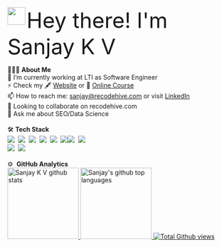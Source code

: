  <img src ="https://raw.githubusercontent.com/Sanjayviswa/Sanjayviswa/main/Hand%20Wave.gif" width="40" height="40" align="left"><font size="23"> Hey there! I'm Sanjay K V</font><br>
 
👨🏻‍💻 **About Me**<br>
🔭 I’m currently working at LTI as Software Engineer<br>
⚡ Check my 🖋 [Website](https://recodehive.com/) or 🌱 [Online Course](https://recodehive.com/linkedin-bootcamp/)<br>
📫 How to reach me: sanjay@recodehive.com or visit [LinkedIn](https://www.linkedin.com/in/sanjay-k-v/)<br>
👯 Looking to collaborate on recodehive.com<br>
💬 Ask me about SEO/Data Science<br><br>
<g-emoji class="g-emoji" alias="hammer_and_wrench" fallback-src="https://github.githubassets.com/images/icons/emoji/unicode/1f6e0.png">🛠</g-emoji> **Tech Stack**<br>
<img src="https://camo.githubusercontent.com/1d60a65352c961dc0bc3bfcddb926a34787b47ffced9bcadeaea32962297ef5a/68747470733a2f2f696d672e736869656c64732e696f2f62616467652f2d507974686f6e2d3035313232413f7374796c653d666c6174266c6f676f3d707974686f6e">&nbsp;&nbsp;<img src="https://camo.githubusercontent.com/923eea6a54760c8adc876b3afab4fec69342f619a1428b14d8ae211d2f7801cf/68747470733a2f2f696d672e736869656c64732e696f2f62616467652f2d4a6176612d3035313232413f7374796c653d666c6174266c6f676f3d4a617661266c6f676f436f6c6f723d464641353138">&nbsp;&nbsp;<img src="https://camo.githubusercontent.com/c8d13e1c596a6726b1da8475a9299fac133f95ef009083b48be01f975a44987e/68747470733a2f2f696d672e736869656c64732e696f2f62616467652f2d48544d4c2d3035313232413f7374796c653d666c6174266c6f676f3d48544d4c35">&nbsp;&nbsp;<img src="https://camo.githubusercontent.com/d738d76484d50c8345c2d01e39364b707285bc7936140858e7909dfe6424efb2/68747470733a2f2f696d672e736869656c64732e696f2f62616467652f2d4353532d3035313232413f7374796c653d666c6174266c6f676f3d43535333266c6f676f436f6c6f723d313537324236">&nbsp;&nbsp;<img src="https://camo.githubusercontent.com/202a58d250ff1d21ee70433e0070b55f8fed747f8883c1750742aa791b1ad871/68747470733a2f2f696d672e736869656c64732e696f2f62616467652f2d4769744875622d3035313232413f7374796c653d666c6174266c6f676f3d676974687562">&nbsp;&nbsp;<img src="https://camo.githubusercontent.com/1ca4fca85fcdf590edd7002c02ded299502daa79309d0656859b69d55a1c1fa9/68747470733a2f2f696d672e736869656c64732e696f2f62616467652f2d56697375616c25323053747564696f253230436f64652d3035313232413f7374796c653d666c6174266c6f676f3d76697375616c2d73747564696f2d636f6465266c6f676f436f6c6f723d303037414343"><img src="https://camo.githubusercontent.com/7eb560953a32bf5d3de69b6e630f9658e838e2be230ca782d2a9e37398cd7ad2/68747470733a2f2f696d672e736869656c64732e696f2f62616467652f2d706f73746d616e2d3035313232413f7374796c653d666c6174266c6f676f3d706f73746d616e">&nbsp;&nbsp;<img src="https://camo.githubusercontent.com/28bc820c28091eac5df50d78b4337db8cebe7960d808a89959fc32b6267b3f52/68747470733a2f2f696d672e736869656c64732e696f2f62616467652f2d416e64726f696453747564696f2d3035313232413f7374796c653d666c6174266c6f676f3d616e64726f6964">&nbsp;&nbsp;<br><img src="https://camo.githubusercontent.com/23a6a704644dce066f02f5be6e6787cb649262de49d6959f885d4f0756999e3a/68747470733a2f2f696d672e736869656c64732e696f2f62616467652f2d4c696e75782d3035313232413f7374796c653d666c6174266c6f676f3d6c696e7578">&nbsp;&nbsp;<img src="https://camo.githubusercontent.com/50d962717f50ee32a41bfaa6adf984b01db3b2f4cb6cf1c5bbdae9cdb90e318a/68747470733a2f2f696d672e736869656c64732e696f2f62616467652f2d57696e646f77732d3035313232413f7374796c653d666c6174266c6f676f3d77696e646f7773"><br><br>
<g-emoji class="g-emoji" alias="gear" fallback-src="https://github.githubassets.com/images/icons/emoji/unicode/2699.png">⚙️</g-emoji>  **GitHub Analytics**<br>
<a href="https://github.com/Sanjayviswa">
  <img height="160em" src="https://github-readme-stats.vercel.app/api?username=Sanjayviswa&show_icons=true&theme=merko&count_private=true" alt="Sanjay K V github stats" />
  <img height="160em" src="https://github-readme-stats.vercel.app/api/top-langs/?username=Sanjayviswa&theme=merko&layout=compact" alt="Sanjay's github top languages" />
  <img src="https://enct8yvqkgdbon1.m.pipedream.net" alt="Total Github views" />
</a>


